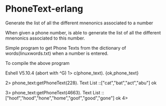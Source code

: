 # PhoneText-erlang
Generate the list of all the different mnenonics associated to a number




When given a phone number, is able to generate the list of all the different mnenonics associated to this number.

Simple program to  get Phone Texts from the  dictionary of words(linuxwords.txt) when a number is entered.

To compile the above program

Eshell V5.10.4  (abort with ^G)
1> c(phone_text).
{ok,phone_text}

2> phone_text:getPhoneText(228).
Text List ::["cat","bat","act","abu"]
ok

3> phone_text:getPhoneText(4663).
Text List ::["hoof","hood","hone","home","goof","good","gone"]
ok
4> 







